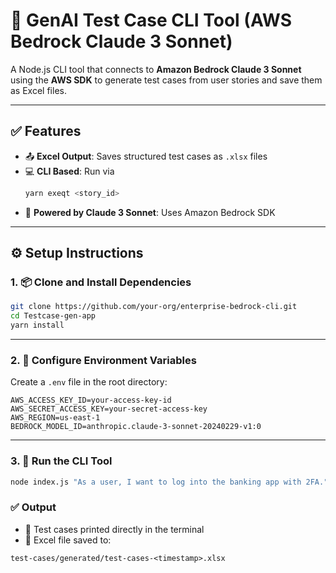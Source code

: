 # 🧠 GenAI Test Case CLI Tool (AWS Bedrock Claude 3 Sonnet)

A Node.js CLI tool that connects to **Amazon Bedrock Claude 3 Sonnet** using the **AWS SDK** to generate test cases from user stories and save them as Excel files.

---

## ✅ Features

- 📤 **Excel Output**: Saves structured test cases as `.xlsx` files  
- 💻 **CLI Based**: Run via  
  ```bash
  yarn exeqt <story_id>
  ```
- 🤖 **Powered by Claude 3 Sonnet**: Uses Amazon Bedrock SDK  

---

## ⚙️ Setup Instructions

### 1. 📦 Clone and Install Dependencies

```bash
git clone https://github.com/your-org/enterprise-bedrock-cli.git
cd Testcase-gen-app
yarn install
```

---

### 2. 🔐 Configure Environment Variables

Create a `.env` file in the root directory:

```env
AWS_ACCESS_KEY_ID=your-access-key-id
AWS_SECRET_ACCESS_KEY=your-secret-access-key
AWS_REGION=us-east-1
BEDROCK_MODEL_ID=anthropic.claude-3-sonnet-20240229-v1:0
```

---

### 3. 🚀 Run the CLI Tool

```bash
node index.js "As a user, I want to log into the banking app with 2FA."
```

### ✅ Output

- 🧪 Test cases printed directly in the terminal  
- 📁 Excel file saved to:

```
test-cases/generated/test-cases-<timestamp>.xlsx
```
